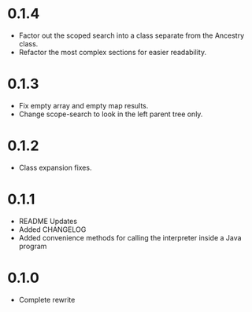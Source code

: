 0.1.4
===
- Factor out the scoped search into a class separate from the Ancestry class.
- Refactor the most complex sections for easier readability.

0.1.3
===
- Fix empty array and empty map results.
- Change scope-search to look in the left parent tree only.

0.1.2
===
- Class expansion fixes.

0.1.1
===
- README Updates
- Added CHANGELOG
- Added convenience methods for calling the interpreter inside a Java program

0.1.0
===
- Complete rewrite

